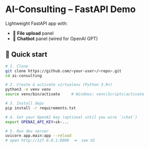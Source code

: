 # AI-Consulting – FastAPI Demo

Lightweight FastAPI app with:
- 📁 **File upload** panel  
- 🤖 **Chatbot** panel (wired for OpenAI GPT)

## 🚀 Quick start

```bash
# 1. Clone
git clone https://github.com/<your-user>/<repo>.git
cd ai-consulting

# 2. Create & activate virtualenv (Python 3.9+)
python3 -m venv venv
source venv/bin/activate     # Windows: venv\Scripts\activate

# 3. Install deps
pip install -r requirements.txt

# 4. Set your OpenAI key (optional until you wire `/chat`)
export OPENAI_API_KEY=sk-...

# 5. Run dev server
uvicorn app.main:app --reload
# open http://127.0.0.1:8000  ➜  see UI

